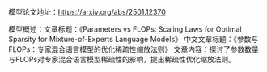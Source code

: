 模型论文地址：https://arxiv.org/abs/2501.12370

模型概述：文章标题：《Parameters vs FLOPs: Scaling Laws for Optimal Sparsity for Mixture-of-Experts Language Models》
中文文章标题：《参数与FLOPs：专家混合语言模型的优化稀疏性缩放法则》
文章内容：探讨了参数数量与FLOPs对专家混合语言模型稀疏性的影响，提出稀疏性优化缩放法则。
